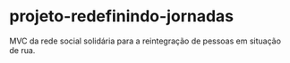 # projeto-redefinindo-jornadas
MVC da rede social solidária para a reintegração de pessoas em situação de rua.
